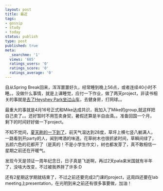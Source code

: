 ```yaml
---
layout: post
title: 最近
tags:
- gossip
- study
- today
status: publish
type: post
published: true
meta:
  _searchme: '1'
  views: '685'
  ratings_users: '0'
  ratings_score: '0'
  ratings_average: '0'
---
```

自从Spring Break回来，浑浑噩噩好久，经常睡到晚上56点，或者连续40小时不睡。。没做什么事情，就是上课睡觉，应付一下作业，做了两天project，非读书相关的事就是<a href="http://blog.ztpala.com/2008/04/07/hershey-park/" target="_blank">去了Heyshey Park坐过山车</a>，去健身房，打网球。。

最重大的事就是4月16号正式和Mike达成共识，我加入了Mike的group,就这样把自己卖了。。还好暂时不用签卖身契，暑假还算是半自由滴。。准备回国一个月， 剩下的时间好好做一下project。

不知不觉间，<a href="http://blog.ztpala.com/2008/04/18/summer-is-coming/" target="_blank">夏天刷的一下到了</a>，前天气温达到28度，草坪上横七竖八躺满人，一路看到开party的人，闻到啤酒的味道。花草树木也很抓紧时间，草瞬间绿了，五颜六色的花都开了（是真的！不是小学生作文），树也都发芽了，真不敢相信一星期之前还在开暖气。

发现今天是领证一周年纪念日，日子真是飞逝啊，再过2天pala来米国就有半年了，没啥大改变，不过被我养胖了许多:D

还有2星期这学期就结束了，不过之前还要完成2门课的project，这周四还要在lab meeting上presentation，在光明到来之前还有很多事要做，加油！
